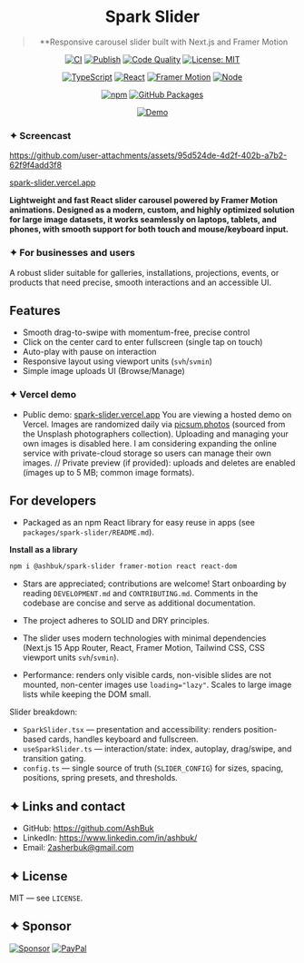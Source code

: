 <div align="center">

# Spark Slider

> \*\*Responsive carousel slider built with Next.js and Framer Motion

</div>

<div align="center">

[![CI](https://github.com/AshBuk/framer-motion-spark-slider/actions/workflows/ci.yml/badge.svg?branch=main)](https://github.com/AshBuk/framer-motion-spark-slider/actions/workflows/ci.yml)
[![Publish](https://github.com/AshBuk/framer-motion-spark-slider/actions/workflows/publish-package.yml/badge.svg)](https://github.com/AshBuk/framer-motion-spark-slider/actions/workflows/publish-package.yml)
[![Code Quality](https://img.shields.io/badge/Code%20Quality-TypeScript%20%7C%20ESLint%20%7C%20Prettier-brightgreen?logo=eslint)](https://github.com/AshBuk/framer-motion-spark-slider)
[![License: MIT](https://img.shields.io/badge/License-MIT-blue.svg)](LICENSE)

[![TypeScript](https://img.shields.io/badge/TypeScript-5.x-3178C6?logo=typescript)](https://www.typescriptlang.org/)
[![React](https://img.shields.io/badge/React-%E2%89%A518-61DAFB?logo=react&logoColor=white)](https://react.dev/)
[![Framer Motion](https://img.shields.io/badge/Framer%20Motion-%E2%89%A512-0055FF?logo=framer)](https://www.framer.com/motion/)
[![Node](https://img.shields.io/badge/node-20.x-339933?logo=node.js&logoColor=white)](https://nodejs.org/)

[![npm](https://img.shields.io/npm/v/@ashbuk/spark-slider?logo=npm)](https://npmjs.com/package/@ashbuk/spark-slider)
[![GitHub Packages](https://img.shields.io/badge/GitHub%20Packages-enabled-181717?logo=github)](https://github.com/AshBuk/framer-motion-spark-slider/packages)

[![Demo](https://img.shields.io/badge/demo-vercel-black?logo=vercel)](https://spark-slider.vercel.app/)

</div>

### ✦ Screencast

https://github.com/user-attachments/assets/95d524de-4d2f-402b-a7b2-62f9f4add3f8

[spark-slider.vercel.app](https://spark-slider.vercel.app/)

**Lightweight and fast React slider carousel powered by Framer Motion animations.
Designed as a modern, custom, and highly optimized solution for large image datasets, it works seamlessly on laptops, tablets, and phones, with smooth support for both touch and mouse/keyboard input.**

### ✦ For businesses and users

A robust slider suitable for galleries, installations, projections, events, or products that need precise, smooth interactions and an accessible UI.

## Features

- Smooth drag-to-swipe with momentum-free, precise control
- Click on the center card to enter fullscreen (single tap on touch)
- Auto-play with pause on interaction
- Responsive layout using viewport units (`svh`/`svmin`)
- Simple image uploads UI (Browse/Manage)

### ✦ Vercel demo

- Public demo: [spark-slider.vercel.app](https://spark-slider.vercel.app/)
  You are viewing a hosted demo on Vercel. Images are randomized daily via [picsum.photos](https://picsum.photos) (sourced from the Unsplash photographers collection). Uploading and managing your own images is disabled here. I am considering expanding the online service with private-cloud storage so users can manage their own images.
  // Private preview (if provided): uploads and deletes are enabled (images up to 5 MB; common image formats).

## For developers

- Packaged as an npm React library for easy reuse in apps (see `packages/spark-slider/README.md`).

**Install as a library**

```bash
npm i @ashbuk/spark-slider framer-motion react react-dom
```

- Stars are appreciated; contributions are welcome! Start onboarding by reading `DEVELOPMENT.md` and `CONTRIBUTING.md`. Comments in the codebase are concise and serve as additional documentation.

- The project adheres to SOLID and DRY principles.
- The slider uses modern technologies with minimal dependencies (Next.js 15 App Router, React, Framer Motion, Tailwind CSS, CSS viewport units `svh`/`svmin`).
- Performance: renders only visible cards, non-visible slides are not mounted, non-center images use `loading="lazy"`. Scales to large image lists while keeping the DOM small.

Slider breakdown:

- `SparkSlider.tsx` — presentation and accessibility: renders position-based cards, handles keyboard and fullscreen.
- `useSparkSlider.ts` — interaction/state: index, autoplay, drag/swipe, and transition gating.
- `config.ts` — single source of truth (`SLIDER_CONFIG`) for sizes, spacing, positions, spring presets, and thresholds.

## ✦ Links and contact

- GitHub: https://github.com/AshBuk
- LinkedIn: https://www.linkedin.com/in/ashbuk/
- Email: 2asherbuk@gmail.com

## ✦ License

MIT — see `LICENSE`.

## ✦ Sponsor

[![Sponsor](https://img.shields.io/badge/Sponsor-💖-pink?style=for-the-badge&logo=github)](https://github.com/sponsors/AshBuk) [![PayPal](https://img.shields.io/badge/PayPal-00457C?style=for-the-badge&logo=paypal&logoColor=white)](https://www.paypal.com/donate/?hosted_button_id=R3HZH8DX7SCJG)
